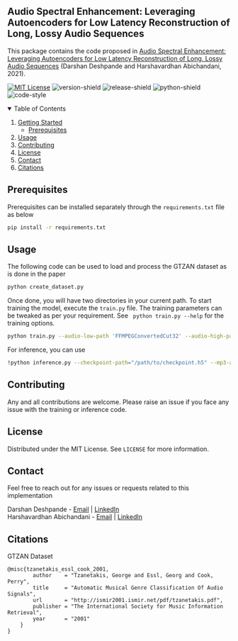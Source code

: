<h2>Audio Spectral Enhancement: Leveraging Autoencoders for Low Latency Reconstruction of Long, Lossy Audio Sequences</h2>

This package contains the code proposed in <a href="">Audio Spectral Enhancement: Leveraging Autoencoders for Low Latency Reconstruction of Long, Lossy Audio Sequences</a> (Darshan Deshpande and Harshavardhan Abichandani, 2021).


<!-- PROJECT SHIELDS -->
[![MIT License][license-shield]][license-url]
![version-shield]
![release-shield]
![python-shield]
![code-style]

<!-- TABLE OF CONTENTS -->
<details open="open">
  <summary>Table of Contents</summary>
  <ol>
    <li>
      <a href="#getting-started">Getting Started</a>
      <ul>
        <li><a href="#prerequisites">Prerequisites</a></li>
      </ul>
    </li>
    <li><a href="#usage">Usage</a></li>
    <li><a href="#contributing">Contributing</a></li>
    <li><a href="#license">License</a></li>
    <li><a href="#contact">Contact</a></li>
    <li><a href="#citations">Citations</a></li>
  </ol>
</details>

## Prerequisites

Prerequisites can be installed separately through the `requirements.txt` file as below

```sh
pip install -r requirements.txt
```


<!-- USAGE EXAMPLES -->
## Usage

The following code can be used to load and process the GTZAN dataset as is done in the paper
```sh
python create_dataset.py
```
Once done, you will have two directories in your current path. To start training the model, execute the `train.py` file. The training parameters can be tweaked as per your requirement. See ` python train.py --help` for the training options.

```sh
python train.py --audio-low-path 'FFMPEGConvertedCut32' --audio-high-path 'CutSounds128' --epochs=200
```

For inference, you can use
```sh
!python inference.py --checkpoint-path="/path/to/checkpoint.h5" --mp3-audio-file="/path/to/mp3file"
```

<!-- CONTRIBUTING -->
## Contributing

Any and all contributions are welcome. Please raise an issue if you face any issue with the training or inference code. 
<br>

<!-- LICENSE -->
## License

Distributed under the MIT License. See `LICENSE` for more information.

<!-- CONTACT -->
## Contact
Feel free to reach out for any issues or requests related to this implementation

Darshan Deshpande - [Email](https://mail.google.com/mail/u/0/?view=cm&fs=1&to=darshan.g.deshpande@gmail.com&tf=1) | [LinkedIn](https://www.linkedin.com/in/darshan-deshpande/) <br>
Harshavardhan Abichandani - [Email](https://mail.google.com/mail/u/0/?view=cm&fs=1&to=harshavardhan.abichandani@gmail.com&tf=1) | [LinkedIn](https://www.linkedin.com/in/harsh-abhi/)




<!-- ACKNOWLEDGEMENTS -->
## Citations
GTZAN Dataset
```citation
@misc{tzanetakis_essl_cook_2001,
        author    = "Tzanetakis, George and Essl, Georg and Cook, Perry",
        title     = "Automatic Musical Genre Classification Of Audio Signals",
        url       = "http://ismir2001.ismir.net/pdf/tzanetakis.pdf",
        publisher = "The International Society for Music Information Retrieval",
        year      = "2001"
    }
}
```





<!-- MARKDOWN LINKS & IMAGES -->
<!-- https://www.markdownguide.org/basic-syntax/#reference-style-links -->
[contributors-shield]: https://img.shields.io/badge/CONTRIBUTORS-1-orange?style=for-the-badge
[contributors-url]: https://github.com/othneildrew/Best-README-Template/graphs/contributors
[license-shield]: https://img.shields.io/badge/LICENSE-MIT-brightgreen?style=for-the-badge
[license-url]: https://github.com/DarshanDeshpande/tf-madgrad/blob/master/LICENSE.txt
[version-shield]: https://img.shields.io/badge/VERSION-1.0.0-orange?style=for-the-badge
[python-shield]: https://img.shields.io/badge/PYTHON-3.6%7C3.7%7C3.8-blue?style=for-the-badge
[release-shield]: https://img.shields.io/badge/Build-Stable-yellow?style=for-the-badge
[code-style]: https://img.shields.io/badge/Code_Style-Black-black?style=for-the-badge
